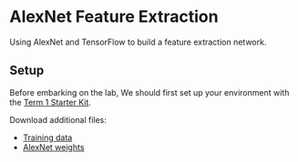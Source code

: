 # AlexNet Feature Extraction

Using AlexNet and TensorFlow to build a feature extraction network.

## Setup
Before embarking on the lab, We should first set up your environment with the [Term 1 Starter Kit](https://github.com/udacity/CarND-Term1-Starter-Kit).

Download additional files:
* [Training data](https://d17h27t6h515a5.cloudfront.net/topher/2016/October/580a829f_train/train.p)
* [AlexNet weights](https://d17h27t6h515a5.cloudfront.net/topher/2016/October/580d880c_bvlc-alexnet/bvlc-alexnet.npy)

